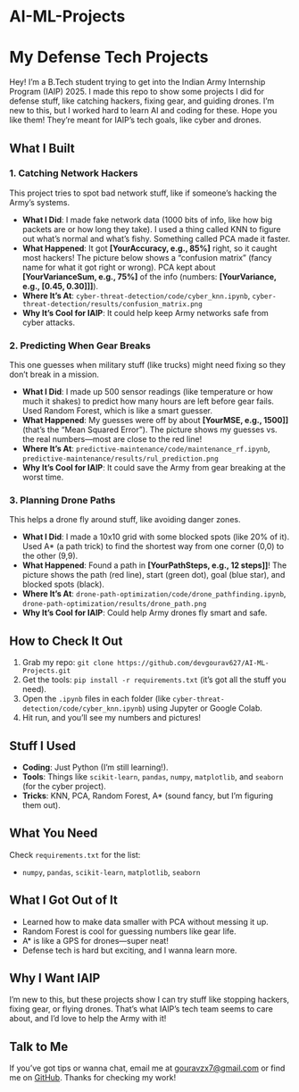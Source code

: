 # AI-ML-Projects
# My Defense Tech Projects

Hey! I’m a B.Tech student trying to get into the Indian Army Internship Program (IAIP) 2025. I made this repo to show some projects I did for defense stuff, like catching hackers, fixing gear, and guiding drones. I’m new to this, but I worked hard to learn AI and coding for these. Hope you like them! They’re meant for IAIP’s tech goals, like cyber and drones.

## What I Built

### 1. Catching Network Hackers
This project tries to spot bad network stuff, like if someone’s hacking the Army’s systems.
- **What I Did**: I made fake network data (1000 bits of info, like how big packets are or how long they take). I used a thing called KNN to figure out what’s normal and what’s fishy. Something called PCA made it faster.
- **What Happened**: It got **[YourAccuracy, e.g., 85%]** right, so it caught most hackers! The picture below shows a “confusion matrix” (fancy name for what it got right or wrong). PCA kept about **[YourVarianceSum, e.g., 75%]** of the info (numbers: **[YourVariance, e.g., [0.45, 0.30]]]**).
- **Where It’s At**: `cyber-threat-detection/code/cyber_knn.ipynb`, `cyber-threat-detection/results/confusion_matrix.png`
- **Why It’s Cool for IAIP**: It could help keep Army networks safe from cyber attacks.

### 2. Predicting When Gear Breaks
This one guesses when military stuff (like trucks) might need fixing so they don’t break in a mission.
- **What I Did**: I made up 500 sensor readings (like temperature or how much it shakes) to predict how many hours are left before gear fails. Used Random Forest, which is like a smart guesser.
- **What Happened**: My guesses were off by about **[YourMSE, e.g., 1500]]** (that’s the “Mean Squared Error”). The picture shows my guesses vs. the real numbers—most are close to the red line!
- **Where It’s At**: `predictive-maintenance/code/maintenance_rf.ipynb`, `predictive-maintenance/results/rul_prediction.png`
- **Why It’s Cool for IAIP**: It could save the Army from gear breaking at the worst time.

### 3. Planning Drone Paths
This helps a drone fly around stuff, like avoiding danger zones.
- **What I Did**: I made a 10x10 grid with some blocked spots (like 20% of it). Used A* (a path trick) to find the shortest way from one corner (0,0) to the other (9,9).
- **What Happened**: Found a path in **[YourPathSteps, e.g., 12 steps]]**! The picture shows the path (red line), start (green dot), goal (blue star), and blocked spots (black).
- **Where It’s At**: `drone-path-optimization/code/drone_pathfinding.ipynb`, `drone-path-optimization/results/drone_path.png`
- **Why It’s Cool for IAIP**: Could help Army drones fly smart and safe.

## How to Check It Out
1. Grab my repo: `git clone https://github.com/devgourav627/AI-ML-Projects.git`
2. Get the tools: `pip install -r requirements.txt` (it’s got all the stuff you need).
3. Open the `.ipynb` files in each folder (like `cyber-threat-detection/code/cyber_knn.ipynb`) using Jupyter or Google Colab.
4. Hit run, and you’ll see my numbers and pictures!

## Stuff I Used
- **Coding**: Just Python (I’m still learning!).
- **Tools**: Things like `scikit-learn`, `pandas`, `numpy`, `matplotlib`, and `seaborn` (for the cyber project).
- **Tricks**: KNN, PCA, Random Forest, A* (sound fancy, but I’m figuring them out).

## What You Need
Check `requirements.txt` for the list:
- `numpy`, `pandas`, `scikit-learn`, `matplotlib`, `seaborn`

## What I Got Out of It
- Learned how to make data smaller with PCA without messing it up.
- Random Forest is cool for guessing numbers like gear life.
- A* is like a GPS for drones—super neat!
- Defense tech is hard but exciting, and I wanna learn more.

## Why I Want IAIP
I’m new to this, but these projects show I can try stuff like stopping hackers, fixing gear, or flying drones. That’s what IAIP’s tech team seems to care about, and I’d love to help the Army with it!

## Talk to Me
If you’ve got tips or wanna chat, email me at gouravzx7@gmail.com or find me on [GitHub](https://github.com/devgourav627). Thanks for checking my work!


